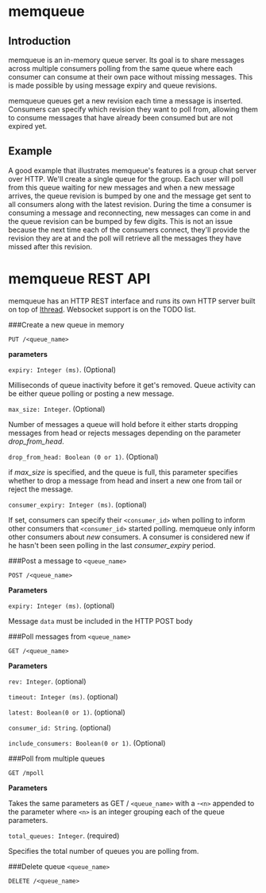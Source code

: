 memqueue
========

Introduction
------------

memqueue is an in-memory queue server. Its goal is to share messages across multiple consumers polling from the same queue where each consumer can consume at their own pace without missing messages. This is made possible by using message expiry and queue revisions.

memqueue queues get a new revision each time a message is inserted. Consumers can specify which revision they want to poll from, allowing them to consume 
messages that have already been consumed but are not expired yet.

## Example

A good example that illustrates memqueue's features is a group chat server over HTTP.
We'll create a single queue for the group. Each user will poll from this queue waiting for new messages and when a new message arrives, the queue revision is bumped by one and the message get sent to all consumers along with the latest revision. During the time a consumer is consuming a message and reconnecting, new messages can come in and the queue revision can be bumped by few digits. This is not an issue because the next time each of the consumers connect, they'll provide the revision they are at and the poll will retrieve all the messages they have missed after this revision.

# memqueue REST API 

memqueue has an HTTP REST interface and runs its own HTTP server built on top of [lthread](https://github.com/halayli/lthread/). Websocket support is on the TODO list.

###Create a new queue in memory

    PUT /<queue_name>

**parameters**

`expiry: Integer (ms)`. (Optional)

Milliseconds of queue inactivity before it get's removed. Queue activity can be either queue polling or posting a new message.

`max_size: Integer`. (Optional)

Number of messages a queue will hold before it either starts dropping messages from head or rejects messages depending on the parameter *drop_from_head*.

`drop_from_head: Boolean (0 or 1)`. (Optional)

if *max_size* is specified, and the queue is full, this parameter specifies whether to drop a message from head and insert  a new one from tail or reject the message.

`consumer_expiry: Integer (ms)`. (optional)

If set, consumers can specify their `<consumer_id>` when polling to inform other consumers that `<consumer_id>` started polling. memqueue only inform other consumers about *new* consumers. A consumer is considered new if he hasn't been seen polling in the last *consumer_expiry* period.

###Post a message to `<queue_name>`

    POST /<queue_name>

**Parameters**

`expiry: Integer (ms)`. (optional)

Message `data` must be included in the HTTP POST body

###Poll messages from `<queue_name>`

    GET /<queue_name>

**Parameters**

`rev: Integer`. (optional)

`timeout: Integer (ms)`. (optional)

`latest: Boolean(0 or 1)`. (optional)

`consumer_id: String`. (optional)

`include_consumers: Boolean(0 or 1)`. (Optional)

###Poll from multiple queues

    GET /mpoll

**Parameters**

Takes the same parameters as GET / `<queue_name>` with a -`<n>` appended to the parameter where `<n>` is an integer grouping each of the queue parameters.

`total_queues: Integer`. (required)

Specifies the total number of queues you are polling from.

###Delete queue `<queue_name>`

    DELETE /<queue_name>
